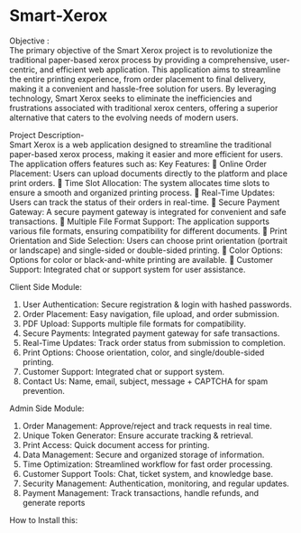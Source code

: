 # Smart-Xerox

Objective :    
The primary objective of the Smart Xerox project is to revolutionize the traditional paper-based 
xerox process by providing a comprehensive, user-centric, and efficient web application. This 
application aims to streamline the entire printing experience, from order placement to final 
delivery, making it a convenient and hassle-free solution for users. By leveraging technology, 
Smart Xerox seeks to eliminate the inefficiencies and frustrations associated with traditional xerox 
centers, offering a superior alternative that caters to the evolving needs of modern users. 

Project Description-    
Smart Xerox is a web application designed to streamline the traditional paper-based xerox 
process, making it easier and more efficient for users. The application offers features such as: 
Key Features: 
 Online Order Placement: Users can upload documents directly to the platform and place 
print orders. 
 Time Slot Allocation: The system allocates time slots to ensure a smooth and organized 
printing process. 
 Real-Time Updates: Users can track the status of their orders in real-time. 
 Secure Payment Gateway: A secure payment gateway is integrated for convenient and 
safe transactions. 
 Multiple File Format Support: The application supports various file formats, ensuring 
compatibility for different documents. 
 Print Orientation and Side Selection: Users can choose print orientation (portrait or 
landscape) and single-sided or double-sided printing. 
 Color Options: Options for color or black-and-white printing are available. 
 Customer Support: Integrated chat or support system for user assistance. 

Client Side Module: 
1. User Authentication: Secure registration & login with hashed passwords. 
2. Order Placement: Easy navigation, file upload, and order submission. 
3. PDF Upload: Supports multiple file formats for compatibility. 
4. Secure Payments: Integrated payment gateway for safe transactions. 
5. Real-Time Updates: Track order status from submission to completion. 
6. Print Options: Choose orientation, color, and single/double-sided printing. 
7. Customer Support: Integrated chat or support system. 
8. Contact Us: Name, email, subject, message + CAPTCHA for spam prevention.


Admin Side Module: 
1. Order Management: Approve/reject and track requests in real time. 
2. Unique Token Generator: Ensure accurate tracking & retrieval. 
3. Print Access: Quick document access for printing. 
4. Data Management: Secure and organized storage of information. 
5. Time Optimization: Streamlined workflow for fast order processing. 
6. Customer Support Tools: Chat, ticket system, and knowledge base. 
7. Security Management: Authentication, monitoring, and regular updates. 
8. Payment Management: Track transactions, handle refunds, and generate reports


How to Install this:

